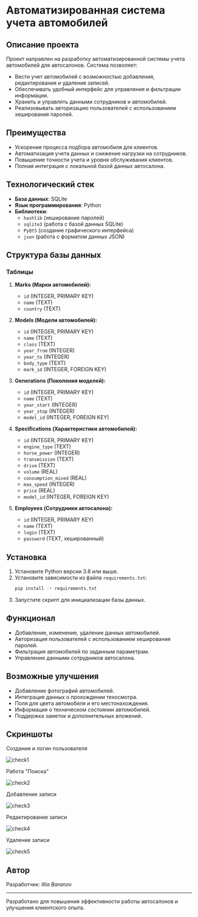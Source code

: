 # Автоматизированная система учета автомобилей

## Описание проекта

Проект направлен на разработку автоматизированной системы учета автомобилей для автосалонов. Система позволяет:

- Вести учет автомобилей с возможностью добавления, редактирования и удаления записей.
- Обеспечивать удобный интерфейс для управления и фильтрации информации.
- Хранить и управлять данными сотрудников и автомобилей.
- Реализовывать авторизацию пользователей с использованием хеширования паролей.

## Преимущества

- Ускорение процесса подбора автомобиля для клиентов.
- Автоматизация учета данных и снижение нагрузки на сотрудников.
- Повышение точности учета и уровня обслуживания клиентов.
- Полная интеграция с локальной базой данных автосалона.

## Технологический стек

- **База данных**: SQLite
- **Язык программирования**: Python
- **Библиотеки**:
  - `hashlib` (хеширование паролей)
  - `sqlite3` (работа с базой данных SQLite)
  - `PyQt5` (создание графического интерфейса)
  - `json` (работа с форматом данных JSON)

## Структура базы данных

### Таблицы

1. **Marks (Марки автомобилей):**
   - `id` (INTEGER, PRIMARY KEY)
   - `name` (TEXT)
   - `country` (TEXT)

2. **Models (Модели автомобилей):**
   - `id` (INTEGER, PRIMARY KEY)
   - `name` (TEXT)
   - `class` (TEXT)
   - `year_from` (INTEGER)
   - `year_to` (INTEGER)
   - `body_type` (TEXT)
   - `mark_id` (INTEGER, FOREIGN KEY)

3. **Generations (Поколения моделей):**
   - `id` (INTEGER, PRIMARY KEY)
   - `name` (TEXT)
   - `year_start` (INTEGER)
   - `year_stop` (INTEGER)
   - `model_id` (INTEGER, FOREIGN KEY)

4. **Specifications (Характеристики автомобилей):**
   - `id` (INTEGER, PRIMARY KEY)
   - `engine_type` (TEXT)
   - `horse_power` (INTEGER)
   - `transmission` (TEXT)
   - `drive` (TEXT)
   - `volume` (REAL)
   - `consumption_mixed` (REAL)
   - `max_speed` (INTEGER)
   - `price` (REAL)
   - `model_id` (INTEGER, FOREIGN KEY)

5. **Employees (Сотрудники автосалона):**
   - `id` (INTEGER, PRIMARY KEY)
   - `name` (TEXT)
   - `login` (TEXT)
   - `password` (TEXT, хешированный)

## Установка

1. Установите Python версии 3.8 или выше.
2. Установите зависимости из файла `requirements.txt`:
   ```bash
   pip install -r requirements.txt
   ```
3. Запустите скрипт для инициализации базы данных.

## Функционал

- Добавление, изменение, удаление данных автомобилей.
- Авторизация пользователей с использованием хеширования паролей.
- Фильтрация автомобилей по заданным параметрам.
- Управление данными сотрудников автосалона.

## Возможные улучшения

- Добавление фотографий автомобилей.
- Интеграция данных о прохождении техосмотра.
- Поля для цвета автомобиля и его местонахождения.
- Информация о техническом состоянии автомобилей.
- Поддержка заметок и дополнительных вложений.

## Скриншоты

Создание и логин пользователя

![check1](https://github.com/user-attachments/assets/2d8a1519-2cbc-4c87-bf9c-707b92727afc)

Работа "Поиска"

![check2](https://github.com/user-attachments/assets/d584f153-a5b2-4d61-94d4-e0d327b453c4)

Добавление записи

![check3](https://github.com/user-attachments/assets/f47be1fd-f3d9-4be2-84e5-ac9119dc68ec)

Редактирование записи

![check4](https://github.com/user-attachments/assets/504751b8-89c9-4597-9cc5-333e66aeda54)

Удаление записи

![check5](https://github.com/user-attachments/assets/382f5d17-ffa2-4a55-99f9-27176cd43008)

## Автор

Разработчик: *Illia Baranov*

---

Разработано для повышения эффективности работы автосалонов и улучшения клиентского опыта.
